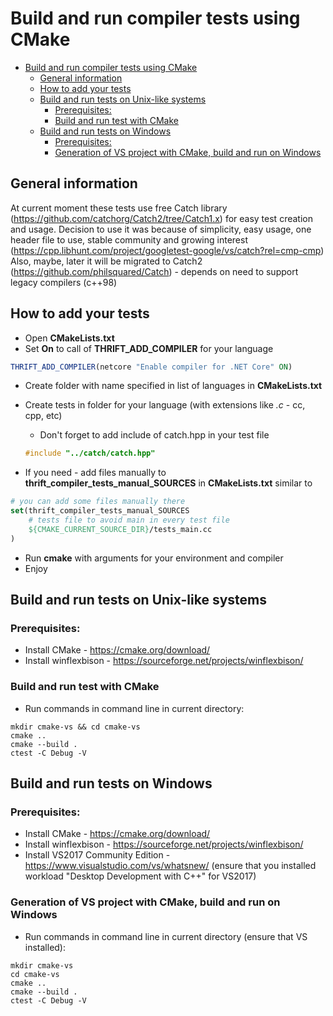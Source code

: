 # Build and run compiler tests using CMake

<!-- TOC -->

- [Build and run compiler tests using CMake](#build-and-run-compiler-tests-using-cmake)
    - [General information](#general-information)
    - [How to add your tests](#how-to-add-your-tests)
    - [Build and run tests on Unix-like systems](#build-and-run-tests-on-unix-like-systems)
        - [Prerequisites:](#prerequisites)
        - [Build and run test with CMake](#build-and-run-test-with-cmake)
    - [Build and run tests on Windows](#build-and-run-tests-on-windows)
        - [Prerequisites:](#prerequisites-1)
        - [Generation of VS project with CMake, build and run on Windows](#generation-of-vs-project-with-cmake-build-and-run-on-windows)

<!-- /TOC -->

## General information 

At current moment these tests use free Catch library (https://github.com/catchorg/Catch2/tree/Catch1.x) for easy test creation and usage.
Decision to use it was because of simplicity, easy usage, one header file to use, stable community and growing interest  (https://cpp.libhunt.com/project/googletest-google/vs/catch?rel=cmp-cmp)
Also, maybe, later it will be migrated to Catch2 (https://github.com/philsquared/Catch) - depends on need to support legacy compilers (c++98)


## How to add your tests

- Open **CMakeLists.txt**
- Set **On** to call of **THRIFT_ADD_COMPILER** for your language

``` cmake 
THRIFT_ADD_COMPILER(netcore "Enable compiler for .NET Core" ON)
```

- Create folder with name specified in list of languages in **CMakeLists.txt**
- Create tests in folder for your language (with extensions like *.c* - cc, cpp, etc)
  - Don't forget to add include of catch.hpp in your test file
  ``` C
  #include "../catch/catch.hpp"
  ```

- If you need - add files manually to **thrift_compiler_tests_manual_SOURCES** in **CMakeLists.txt** similar to 

``` cmake
# you can add some files manually there 
set(thrift_compiler_tests_manual_SOURCES
    # tests file to avoid main in every test file
    ${CMAKE_CURRENT_SOURCE_DIR}/tests_main.cc
)
```

- Run **cmake** with arguments for your environment and compiler 
- Enjoy

## Build and run tests on Unix-like systems

### Prerequisites:
- Install CMake - <https://cmake.org/download/>
- Install winflexbison - <https://sourceforge.net/projects/winflexbison/>

### Build and run test with CMake

- Run commands in command line in current directory:

```
mkdir cmake-vs && cd cmake-vs
cmake ..
cmake --build .
ctest -C Debug -V
```

## Build and run tests on Windows

### Prerequisites:
- Install CMake - <https://cmake.org/download/>
- Install winflexbison - <https://sourceforge.net/projects/winflexbison/>
- Install VS2017 Community Edition - <https://www.visualstudio.com/vs/whatsnew/> (ensure that you installed workload "Desktop Development with C++" for VS2017)

### Generation of VS project with CMake, build and run on Windows
- Run commands in command line in current directory (ensure that VS installed):

```
mkdir cmake-vs
cd cmake-vs
cmake ..
cmake --build .
ctest -C Debug -V
```
